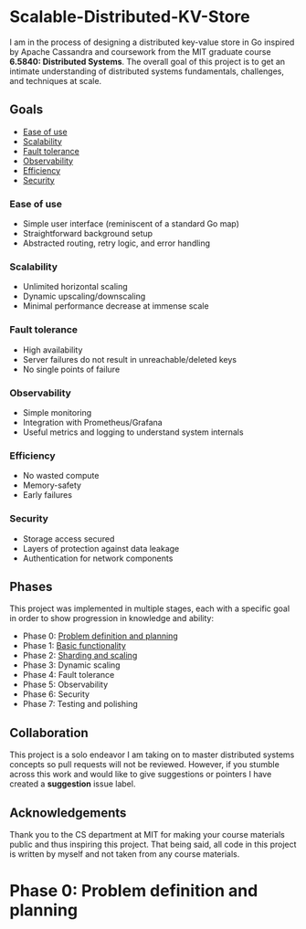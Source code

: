 # Scalable-Distributed-KV-Store
I am in the process of designing a distributed key-value store in Go inspired by Apache Cassandra and coursework from the MIT graduate course **6.5840: Distributed Systems**.
The overall goal of this project is to get an intimate understanding of distributed systems fundamentals, challenges, and techniques at scale.

## Goals
- [Ease of use](#ease-of-use)
- [Scalability](#scalability)
- [Fault tolerance](#fault-tolerance)
- [Observability](#observability)
- [Efficiency](#efficiency)
- [Security](#security)

### Ease of use
- Simple user interface (reminiscent of a standard Go map)
- Straightforward background setup
- Abstracted routing, retry logic, and error handling

### Scalability
- Unlimited horizontal scaling
- Dynamic upscaling/downscaling
- Minimal performance decrease at immense scale

### Fault tolerance
- High availability
- Server failures do not result in unreachable/deleted keys
- No single points of failure

### Observability
- Simple monitoring
- Integration with Prometheus/Grafana
- Useful metrics and logging to understand system internals

### Efficiency
- No wasted compute
- Memory-safety
- Early failures

### Security
- Storage access secured
- Layers of protection against data leakage
- Authentication for network components

## Phases
This project was implemented in multiple stages, each with a specific goal in order to show progression in knowledge and ability:
- Phase 0: [Problem definition and planning](#phase-0:-problem-definition-and-planning)
- Phase 1: [Basic functionality](https://github.com/fostercm/Scalable-Distributed-KV-Store/tree/Phase-1-Basic-Functionality)
- Phase 2: [Sharding and scaling](https://github.com/fostercm/Scalable-Distributed-KV-Store/tree/Phase-2-Sharding/Scaling)
- Phase 3: Dynamic scaling
- Phase 4: Fault tolerance
- Phase 5: Observability
- Phase 6: Security
- Phase 7: Testing and polishing

## Collaboration
This project is a solo endeavor I am taking on to master distributed systems concepts so pull requests will not be reviewed.
However, if you stumble across this work and would like to give suggestions or pointers I have created a **suggestion** issue label.

## Acknowledgements
Thank you to the CS department at MIT for making your course materials public and thus inspiring this project.
That being said, all code in this project is written by myself and not taken from any course materials.

# Phase 0: Problem definition and planning
